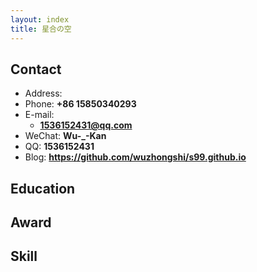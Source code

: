 ```yaml
---
layout: index
title: 星合の空
---
```

## Contact

- Address:
- Phone: **+86 15850340293**
- E-mail:
  - **1536152431@qq.com**
- WeChat: **Wu-_-Kan**
- QQ: **1536152431**
- Blog: **<https://github.com/wuzhongshi/s99.github.io>**

## Education


## Award



## Skill
